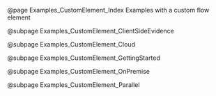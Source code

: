 @page Examples_CustomElement_Index Examples with a custom flow element

@subpage Examples_CustomElement_ClientSideEvidence

@subpage Examples_CustomElement_Cloud

@subpage Examples_CustomElement_GettingStarted

@subpage Examples_CustomElement_OnPremise

@subpage Examples_CustomElement_Parallel
